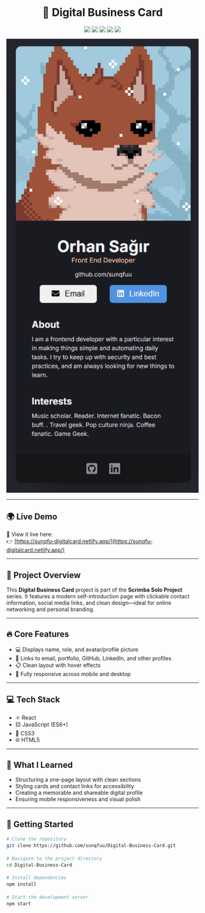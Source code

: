 <h1 align="center">💼 Digital Business Card</h1>

<p align="center">
  <img src="https://img.shields.io/badge/Project-Scrimba%20Solo-blueviolet?style=for-the-badge" />
  <img src="https://img.shields.io/badge/Library-React-61DAFB?logo=react&logoColor=black&style=for-the-badge" />
  <img src="https://img.shields.io/badge/Style-CSS3-1572B6?logo=css3&logoColor=white&style=for-the-badge" />
  <img src="https://img.shields.io/badge/Markup-HTML5-E34F26?logo=html5&logoColor=white&style=for-the-badge" />
  <img src="https://img.shields.io/badge/Deployed‑on‑Netlify-00C7B7?logo=netlify&logoColor=white&style=for-the-badge" />
</p>

<p align="center">
  <img src="src/assets/Screenshot.png" alt="Digital Business Card Preview" width="600"/>
</p>

---

## 🌍 Live Demo

🚀 View it live here:  
👉 [https://sunqfu-digitalcard.netlify.app/](https://sunqfu-digitalcard.netlify.app/)

---

## 📘 Project Overview

This **Digital Business Card** project is part of the **Scrimba Solo Project** series. It features a modern self-introduction page with clickable contact information, social media links, and clean design—ideal for online networking and personal branding.

---

## 🔥 Core Features

- 💻 Displays name, role, and avatar/profile picture  
- 🔗 Links to email, portfolio, GitHub, LinkedIn, and other profiles  
- 📋 Clean layout with hover effects  
- 📱 Fully responsive across mobile and desktop

---

## 💻 Tech Stack

- ⚛️ React
- 🟨 JavaScript (ES6+)
- 🎨 CSS3
- 🌐 HTML5

---

## 🧠 What I Learned

- Structuring a one-page layout with clean sections  
- Styling cards and contact links for accessibility  
- Creating a memorable and shareable digital profile  
- Ensuring mobile responsiveness and visual polish

---

## 🚀 Getting Started

```bash
# Clone the repository
git clone https://github.com/sunqfuu/Digital-Business-Card.git

# Navigate to the project directory
cd Digital-Business-Card

# Install dependencies
npm install

# Start the development server
npm start
